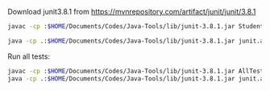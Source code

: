 
Download junit3.8.1 from https://mvnrepository.com/artifact/junit/junit/3.8.1

```bash
javac -cp :$HOME/Documents/Codes/Java-Tools/lib/junit-3.8.1.jar StudentTest.java

java -cp .:$HOME/Documents/Codes/Java-Tools/lib/junit-3.8.1.jar junit.awtui.TestRunner StudentTest
```

Run all tests:
```bash
javac -cp :$HOME/Documents/Codes/Java-Tools/lib/junit-3.8.1.jar AllTests.java;\
java -cp .:$HOME/Documents/Codes/Java-Tools/lib/junit-3.8.1.jar junit.awtui.TestRunner AllTests
```

